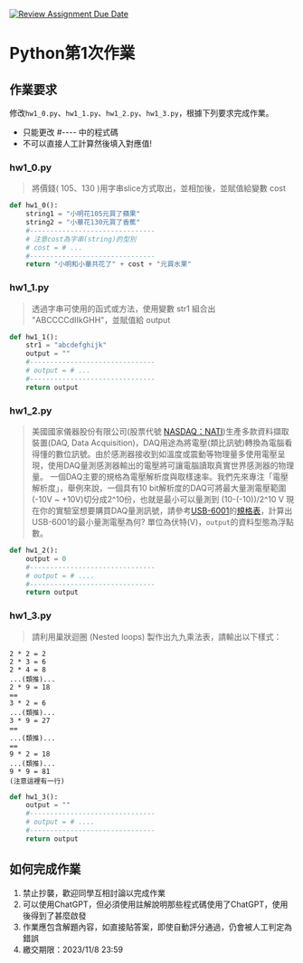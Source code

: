 [![Review Assignment Due Date](https://classroom.github.com/assets/deadline-readme-button-24ddc0f5d75046c5622901739e7c5dd533143b0c8e959d652212380cedb1ea36.svg)](https://classroom.github.com/a/fJskUh3G)
# Python第1次作業

## 作業要求
修改`hw1_0.py`、`hw1_1.py`、`hw1_2.py`、`hw1_3.py`，根據下列要求完成作業。

* 只能更改 #---- 中的程式碼
* 不可以直接人工計算然後填入對應值!

### hw1_0.py
> 將價錢( 105、130 )用字串slice方式取出，並相加後，並賦值給變數 cost

```python
def hw1_0():
    string1 = "小明花105元買了蘋果"
    string2 = "小華花130元買了香蕉"
    #-------------------------------
    # 注意cost為字串(string)的型別
    # cost = # ...
    #-------------------------------
    return "小明和小華共花了" + cost + "元買水果"
```

### hw1_1.py
> 透過字串可使用的函式或方法，使用變數 str1 組合出 "ABCCCCdIIkGHH"，並賦值給 output

```python
def hw1_1():
    str1 = "abcdefghijk"
    output = ""
    #-------------------------------
    # output = # ...
    #-------------------------------
    return output
```

### hw1_2.py
> 美國國家儀器股份有限公司(股票代號 [NASDAQ：NATI](https://finance.yahoo.com/quote/NATI/))生產多款資料擷取裝置(DAQ, Data Acquisition)，DAQ用途為將電壓(類比訊號)轉換為電腦看得懂的數位訊號。由於感測器接收到如溫度或震動等物理量多使用電壓呈現，使用DAQ量測感測器輸出的電壓將可讓電腦讀取真實世界感測器的物理量。
> 一個DAQ主要的規格為電壓解析度與取樣速率。我們先來專注「電壓解析度」，舉例來說，一個具有10 bit解析度的DAQ可將最大量測電壓範圍(-10V ~ +10V)切分成2^10份，也就是最小可以量測到 (10-(-10))/2^10 V
> 現在你的實驗室想要購買DAQ量測訊號，請參考[USB-6001](https://www.ni.com/zh-tw/support/model.usb-6001.html)的[規格表](https://www.ni.com/pdf/manuals/374369a.pdf)，計算出USB-6001的最小量測電壓為何? 單位為伏特(V)，`output`的資料型態為浮點數。

```python
def hw1_2():
    output = 0
    #-------------------------------
    # output = # ....
    #-------------------------------
    return output
```

### hw1_3.py
> 請利用巢狀迴圈 (Nested loops) 製作出九九乘法表，請輸出以下樣式：
```
2 * 2 = 2
2 * 3 = 6
2 * 4 = 8
...(類推)...
2 * 9 = 18
==
3 * 2 = 6
...(類推)...
3 * 9 = 27
==
...(類推)...
==
9 * 2 = 18
...(類推)...
9 * 9 = 81
(注意這裡有一行)
```

```python
def hw1_3():
    output = ""
    #-------------------------------
    # output = # ....
    #-------------------------------
    return output
```

## 如何完成作業
1. 禁止抄襲，歡迎同學互相討論以完成作業
1. 可以使用ChatGPT，但必須使用註解說明那些程式碼使用了ChatGPT，使用後得到了甚麼啟發
1. 作業應包含解題內容，如直接貼答案，即使自動評分通過，仍會被人工判定為錯誤
1. 繳交期限：2023/11/8 23:59

